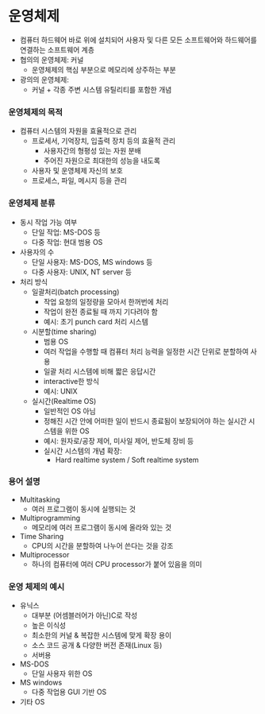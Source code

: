 # 운영체제
- 컴퓨터 하드웨어 바로 위에 설치되어 사용자 및 다른 모든 소프트웨어와 하드웨어를 연결하는 소프트웨어 계층
- 협의의 운영체제: 커널
  - 운영체제의 핵심 부분으로 메모리에 상주하는 부분
- 광의의 운영체제:
  - 커널 + 각종 주변 시스템 유틸리티를 포함한 개념

### 운영체제의 목적
- 컴퓨터 시스템의 자원을 효율적으로 관리
  - 프로세서, 기억장치, 입출력 장치 등의 효율적 관리
    - 사용자간의 형평성 있는 자원 분배
    - 주어진 자원으로 최대한의 성능을 내도록
  - 사용자 및 운영체제 자신의 보호
  - 프로세스, 파일, 메시지 등을 관리

### 운영체제 분류
- 동시 작업 가능 여부
  - 단일 작업: MS-DOS 등
  - 다중 작업: 현대 범용 OS
- 사용자의 수
  - 단일 사용자: MS-DOS, MS windows 등
  - 다중 사용자: UNIX, NT server 등
- 처리 방식
  - 일괄처리(batch processing)
    - 작업 요청의 일정량을 모아서 한꺼번에 처리
    - 작업이 완전 종료될 때 까지 기다려야 함
    - 예시: 초기 punch card 처리 시스템
  - 시분할(time sharing)
    - 범용 OS
    - 여러 작업을 수행할 때 컴퓨터 처리 능력을 일정한 시간 단위로 분할하여 사용
    - 일괄 처리 시스템에 비해 짧은 응답시간
    - interactive한 방식
    - 예시: UNIX
  - 실시간(Realtime OS)
    - 일반적인 OS 아님
    - 정해진 시간 안에 어떠한 일이 반드시 종료됨이 보장되어야 하는 실시간 시스템을 위한 OS
    - 예시: 원자로/공장 제어, 미사일 제어, 반도체 장비 등
    - 실시간 시스템의 개념 확장:
      - Hard realtime system / Soft realtime system

### 용어 설명
- Multitasking
  - 여러 프로그램이 동시에 실행되는 것
- Multiprogramming
  - 메모리에 여러 프로그램이 동시에 올라와 있는 것
- Time Sharing
  - CPU의 시간을 분할하여 나누어 쓴다는 것을 강조
- Multiprocessor
  - 하나의 컴퓨터에 여러 CPU processor가 붙어 있음을 의미

### 운영 체제의 예시
- 유닉스
  - 대부분 (어셈블러어가 아닌)C로 작성
  - 높은 이식성
  - 최소한의 커널 & 복잡한 시스템에 맞게 확장 용이
  - 소스 코드 공개 & 다양한 버전 존재(Linux 등)
  - 서버용
- MS-DOS
  - 단일 사용자 위한 OS
- MS windows
  - 다중 작업용 GUI 기반 OS
- 기타 OS